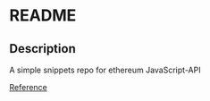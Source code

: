 # README

## Description 
A simple snippets repo for ethereum JavaScript-API

[Reference](https://github.com/ethereum/wiki/wiki/JavaScript-API)